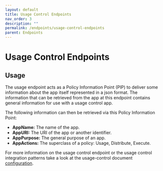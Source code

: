 ```yaml
---
layout: default
title: Usage Control Endpoints
nav_order: 3
description: ""
permalink: /endpoints/usage-control-endpoints
parent: Endpoints
---
```


# Usage Control Endpoints

## <a name="usage"> Usage </a>
The usage endpoint acts as a Policy Information Point (PIP) to deliver some information about the app itself represented in a json format.
The information that can be retrieved from the app at this endpoint contains general information for use with a usage control app.

The following information can then be retrieved via this Policy Information Point:
- **AppName:** The name of the app.
- **AppURI:** The URI of the app or another identifier.
- **AppPurpose:** The general purpose of an app.
- **AppActions:** The superclass of a policy: Usage, Distribute, Execute.

For more information on the usage control endpoint or the usage control integration patterns take a look at the usage-control document [configuration](../usage-control).